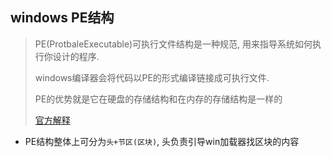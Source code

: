 ## windows PE结构

> PE(ProtbaleExecutable)可执行文件结构是一种规范, 用来指导系统如何执行你设计的程序.
>
> windows编译器会将代码以PE的形式编译链接成可执行文件.
>
> PE的优势就是它在硬盘的存储结构和在内存的存储结构是一样的
>
> [官方解释](https://docs.microsoft.com/en-us/windows/win32/debug/pe-format)

- PE结构整体上可分为`头+节区(区块)`, 头负责引导win加载器找区块的内容



